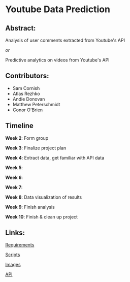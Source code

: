 # Youtube Data Prediction

## Abstract:
Analysis of user comments extracted from Youtube's API

*or*

 Predictive analytics on videos from Youtube's API
 

## Contributors:
* Sam Cornish
* Atlas Rezhko
* Andie Donovan
* Matthew Peterschmidt
* Conor O'Brien


## Timeline 
**Week 2**: Form group 

**Week 3**: Finalize project plan

**Week 4**: Extract data, get familiar with API data

**Week 5**: 

**Week 6**: 

**Week 7**: 

**Week 8**: Data visualization of results

**Week 9**: Finish analysis

**Week 10**: Finish & clean up project



## Links:
[Requirements](https://github.com/UCSB-dataScience-ProjectGroup/youtube)

[Scripts](https://github.com/UCSB-dataScience-ProjectGroup/youtube)

[Images](https://github.com/UCSB-dataScience-ProjectGroup/youtube)

[API](https://developers.google.com/youtube/v3/)
